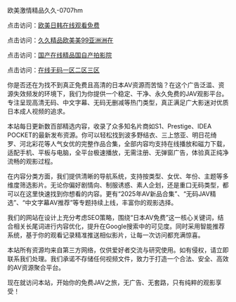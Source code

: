 欧美激情精品久久-0707hm


点击访问：<a href="https://bsdf-5f5.pages.dev/">欧美日韩在线观看免费</a>

点击访问：<a href="https://cfad.pages.dev/">久久精品欧美美99亚洲洲在</a>

点击访问：<a href="https://gfd-5xg.pages.dev/">国产在线精品国自产拍影院</a>

点击访问：<a href="https://fdhf-454.pages.dev/">在线无码一区二区三区</a>


你是否还在为找不到真正免费且高清的日本AV资源而苦恼？在这个广告泛滥、资源失效频发的环境下，我们为你提供一个稳定、干净、永久免费的JAV观影平台。专注呈现高清无码、中文字幕、无码无删减等热门类型，真正满足广大影迷对优质日本成人视频的追求。

本站每日更新数百部精选内容，收录了众多知名片商如S1、Prestige、IDEA POCKET的最新发布资源。你可以轻松找到波多野结衣、三上悠亚、明日花绮罗、河北彩花等人气女优的完整作品合集，全部内容均支持在线播放和磁力下载，适配手机、平板与电脑，全平台极速播放，无需注册、无弹窗广告，体验真正纯净流畅的观影过程。

在内容分类方面，我们提供清晰的导航系统，支持按类型、女优、年份、主题等多维度筛选影片。无论你偏好剧情向、制服诱惑、素人企划，还是重口无码类型，都可以在这里快速找到你想看的内容。更有“2025年AV新品合集”、“无码JAV精选”、“中文字幕AV推荐”等专题持续上线，丰富你的观影选择。

我们的网站在设计上充分考虑SEO策略，围绕“日本AV免费”这一核心关键词，结合相关长尾词进行内容优化，提升在Google搜索中的可见度。同时采用智能推荐系统，基于你的观看记录精准推送相似影片，让每一次访问都充满惊喜。

本站所有资源均来自第三方网络，仅供爱好者交流与研究使用。如有侵权，请立即联系我们处理。我们承诺不存储任何视频文件，致力于打造一个合法、安全、高效的AV资源聚合平台。

现在就访问本站，开始你的免费JAV之旅，无广告、无套路，只有纯粹的观影享受！




<span style="display:none;">[Canonical link]( ）</span>
